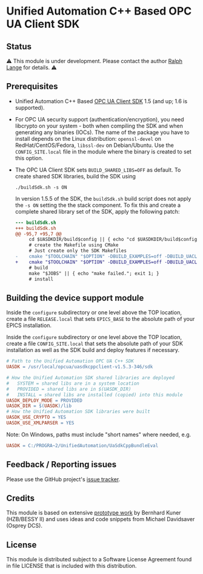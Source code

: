# Unified Automation C++ Based OPC UA Client SDK

## Status

:warning:
This module is under development.
Please contact the author [Ralph Lange](mailto:ralph.lange@gmx.de) for details.
:warning:

## Prerequisites

*   Unified Automation C++ Based [OPC UA Client SDK][unified.sdk] 1.5
    (and up; 1.6 is supported).

*   For OPC UA security support (authentication/encryption), you need
    libcrypto on your system - both when compiling the SDK and when generating
    any binaries (IOCs).
    The name of the package you have to install depends on the Linux distribution:
    `openssl-devel` on RedHat/CentOS/Fedora, `libssl-dev` on Debian/Ubuntu.
    Use the `CONFIG_SITE.local` file in the module where the binary is created
    to set this option.

*   The OPC UA Client SDK sets `BUILD_SHARED_LIBS=OFF` as default.
    To create shared SDK libraries, build the SDK using
    ```Shell
    ./buildSdk.sh -s ON
    ```
    In version 1.5.5 of the SDK, the `buildSdk.sh` build script does not apply
    the `-s ON` setting the the stack component. To fix this and create a complete
    shared library set of the SDK, apply the following patch:
    ```Diff
    --- buildSdk.sh
    +++ buildSdk.sh
    @@ -95,7 +95,7 @@
         cd $UASDKDIR/build$config || { echo "cd $UASDKDIR/build$config failed."; exit 1; }
         # create the Makefile using CMake
         # Just create only the SDK Makefiles
    -    cmake "$TOOLCHAIN" "$OPTION" -DBUILD_EXAMPLES=off -DBUILD_UACLIENTCPP_APP=off -DBUILD_UASERVERCPP_APP=off -DENABLE_GCC_FORTIFY_SOURCE=off -DCMAKE_BUILD_TYPE=$config -DBUILD_SHARED_LIBS=$BUILD_SHARED_LIBS -DCMAKE_INSTALL_PREFIX=$CMAKE_INSTALL_PREFIX $UASDKDIR
    +    cmake "$TOOLCHAIN" "$OPTION" -DBUILD_EXAMPLES=off -DBUILD_UACLIENTCPP_APP=off -DBUILD_UASERVERCPP_APP=off -DENABLE_GCC_FORTIFY_SOURCE=off -DCMAKE_BUILD_TYPE=$config -DBUILD_SHARED_LIBS=$BUILD_SHARED_LIBS -DBUILD_SHARED_STACK=$BUILD_SHARED_LIBS -DCMAKE_INSTALL_PREFIX=$CMAKE_INSTALL_PREFIX $UASDKDIR
         # build
         make "$JOBS" || { echo "make failed."; exit 1; }
         # install
    ```

## Building the device support module

Inside the `configure` subdirectory or one level above the TOP location,
create a file `RELEASE.local` that sets `EPICS_BASE` to the absolute path
of your EPICS installation.

Inside the `configure` subdirectory or one level above the TOP location,
create a file `CONFIG_SITE.local` that sets the absolute path of your SDK
installation as well as the SDK build and deploy features if necessary.
```Makefile
# Path to the Unified Automation OPC UA C++ SDK
UASDK = /usr/local/opcua/uasdkcppclient-v1.5.3-346/sdk

# How the Unified Automation SDK shared libraries are deployed
#   SYSTEM = shared libs are in a system location
#   PROVIDED = shared libs are in $(UASDK_DIR)
#   INSTALL = shared libs are installed (copied) into this module
UASDK_DEPLOY_MODE = PROVIDED
UASDK_DIR = $(UASDK)/lib
# How the Unified Automation SDK libraries were built
UASDK_USE_CRYPTO = YES
UASDK_USE_XMLPARSER = YES
```

Note: On Windows, paths must include "short names" where needed, e.g.
```Makefile
UASDK = C:/PROGRA~2/UnifiedAutomation/UaSdkCppBundleEval
```

## Feedback / Reporting issues

Please use the GitHub project's
[issue tracker](https://github.com/ralphlange/opcua/issues).

## Credits

This module is based on extensive
[prototype work](https://github.com/bkuner/opcUaUnifiedAutomation)
by Bernhard Kuner (HZB/BESSY II) and uses ideas and code snippets from
Michael Davidsaver (Osprey DCS).

## License

This module is distributed subject to a Software License Agreement found
in file LICENSE that is included with this distribution.

<!-- Links -->
[unified.sdk]: https://www.unified-automation.com/products/client-sdk/c-ua-client-sdk.html
